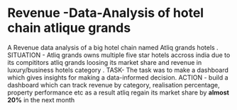# Revenue -Data-Analysis of hotel chain atlique grands
A Revenue data analysis of a big hotel chain named Atliq grands hotels .
SITUATION - Atliq grands owns multiple five star hotels accross india due to its compititors atliq grands loosing its market share and revenue in luxury/business hotels category .
TASK- The task  was to make a dashboard which gives insights for making a data-informed decision.
ACTION -  build a dashboard which can track revenue by category, realisation percentage, property performance etc as a result atliq regain its market share by **almost 20%** in the next month 
